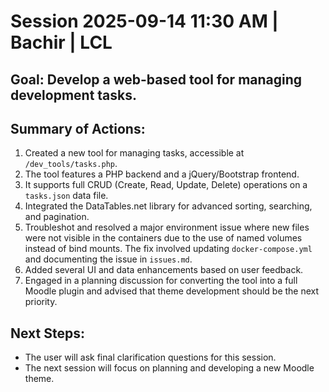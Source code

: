 # Session 2025-09-14 11:30 AM | Bachir | LCL
## Goal: Develop a web-based tool for managing development tasks.
## Summary of Actions:
1.  Created a new tool for managing tasks, accessible at `/dev_tools/tasks.php`.
2.  The tool features a PHP backend and a jQuery/Bootstrap frontend.
3.  It supports full CRUD (Create, Read, Update, Delete) operations on a `tasks.json` data file.
4.  Integrated the DataTables.net library for advanced sorting, searching, and pagination.
5.  Troubleshot and resolved a major environment issue where new files were not visible in the containers due to the use of named volumes instead of bind mounts. The fix involved updating `docker-compose.yml` and documenting the issue in `issues.md`.
6.  Added several UI and data enhancements based on user feedback.
7.  Engaged in a planning discussion for converting the tool into a full Moodle plugin and advised that theme development should be the next priority.

## Next Steps:
*   The user will ask final clarification questions for this session.
*   The next session will focus on planning and developing a new Moodle theme.